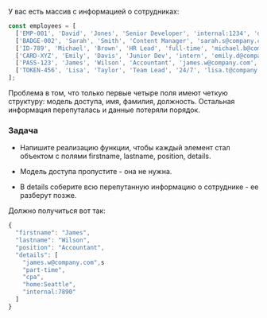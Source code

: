 У вас есть массив с информацией о сотрудниках:

```javascript
const employees = [
  ['EMP-001', 'David', 'Jones', 'Senior Developer', 'internal:1234', 'david.j@company.com', 'home:NYC', 'skype:david-jones'],
  ['BADGE-002', 'Sarah', 'Smith', 'Content Manager', 'sarah.s@company.com', 'remote', 'internal:5678', 'home:Boston'],
  ['ID-789', 'Michael', 'Brown', 'HR Lead', 'full-time', 'michael.b@company.com', 'home:Chicago', 'internal:9012', '5 years exp'],
  ['CARD-XYZ', 'Emily', 'Davis', 'Junior Dev', 'intern', 'emily.d@company.com', 'internal:3456'],
  ['PASS-123', 'James', 'Wilson', 'Accountant', 'james.w@company.com', 'part-time', 'cpa', 'home:Seattle', 'internal:7890'],
  ['TOKEN-456', 'Lisa', 'Taylor', 'Team Lead', '24/7', 'lisa.t@company.com', 'internal:1234', 'emergency:555-1234']
];
```

Проблема в том, что только первые четыре поля имеют четкую структуру: модель доступа, имя, фамилия, должность. Остальная информация перепуталась и данные потеряли порядок.

### Задача

* Напишите реализацию функции, чтобы каждый элемент стал объектом с полями firstname, lastname, position, details.

* Модель доступа пропустите - она не нужна.

* В details соберите всю перепутанную информацию о сотруднике - ее разберут позже.

Должно получиться вот так:

```javascript
{
  "firstname": "James",
  "lastname": "Wilson",
  "position": "Accountant",
  "details": [
    "james.w@company.com",s
    "part-time",
    "cpa",
    "home:Seattle",
    "internal:7890"
  ]
} 
```